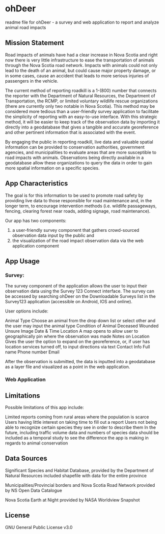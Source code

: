 # ohDeer

readme file for ohDeer - a survey and web application to report and analyze animal road impacts

## Mission Statement

Road impacts of animals have had a clear increase in Nova Scotia and right now there is very little infrastructure to ease the transportation of animals through the Nova Scotia road network. Impacts with animals could not only lead to the death of an animal, but could cause major property damage, or in some cases, cause an accident that leads to more serious injuries of passengers in the vehicle. 

The current method of reporting roadkill is a 1-(800) number that connects the reporter with the Department of Natural Resources, the Department of Transportation, the RCMP, or limited voluntary wildlife rescue organizations (there are currently only two notable in Nova Scotia). This method may be considered more tedious than a user-friendly survey application to facilitate the simplicity of reporting with an easy-to-use interface. With this strategic method, it will be easier to keep track of the observation data by importing it directly into a geodatabase that gives a tangible and accurate georeference and other pertinent information that is associated with the event. 

By engaging the public in reporting roadkill, live data and valuable spatial information can be provided to conservation authorities, government agencies, and municipalities to evaluate areas that are more susceptible to road impacts with animals. Observations being directly available in a geodatabase allow these organizations to query the data in order to gain more spatial information on a specific species. 

## App Characteristics

The goal is for this information to be used to promote road safety by providing live data to those responsible for road maintenance and, in the longer term, to encourage intervention methods (i.e. wildlife passageways, fencing, clearing forest near roads, adding signage, road maintenance). 

Our app has two components: 

1. a user-friendly survey component that gathers crowd-sourced observation data input by the public and 
2. the visualization of the road impact observation data via the web application component

## App Usage

### Survey:

The survey component of the application allows the user to input their observation data using the Survey 123 Connect interface. The survey can be accessed by searching ohDeer on the Downloadable Surveys list in the Survey123 application (accessible on Android, IOS and online). 

User options include:

  Animal Type
    Choose an animal from the drop down list or select other and the user may input the animal type 
  Condition of Animal
    Deceased
    Wounded
    Unsure
  Image 
  Date & Time
  Location
    A map opens to allow user to geographically pin where the observation was made
  Notes on Location
    Gives the user the option to expand on the georeference, or, if user has location services turned off, to input directions via text
  Contact Info
    Full name 
    Phone number
    Email

After the observation is submitted, the data is inputted into a geodatabase as a layer file and visualized as a point in the web application.

### Web Application


## Limitations

Possible limitations of this app include:

  Limited reports coming from rural areas where the population is scarce
  Users having little interest on taking time to fill out a report 
  Users not being able to recognize certain species they see in order to describe them
  In the future, including traffic volume data and numbers of species data should be included as a temporal study to see the difference the app is making in regards to animal conservation 


## Data Sources 

Significant Species and Habitat Database, provided by the Department of Natural Resources included shapefile with data for the entire province

Municipalities/Provincial borders and Nova Scotia Road Network provided by NS Open Data Catalogue 

Nova Scotia Earth at Night provided by NASA Worldview Snapshot


## License

GNU General Public License v3.0

